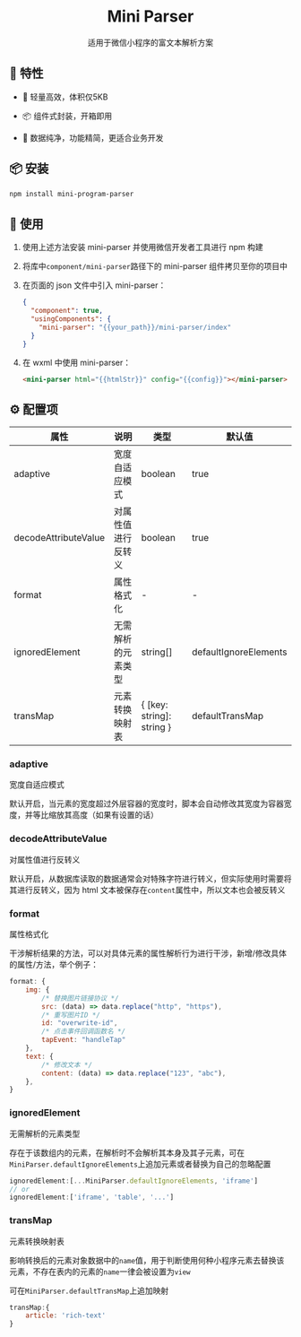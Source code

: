 <h1 align="center">Mini Parser</h1>

<div align="center">适用于微信小程序的富文本解析方案</div>

## 🎉 特性

- 🎈  轻量高效，体积仅5KB

- 📦 组件式封装，开箱即用

- 🔨 数据纯净，功能精简，更适合业务开发

## 📦 安装

```bash
npm install mini-program-parser
```

## 🔨 使用

1. 使用上述方法安装 mini-parser 并使用微信开发者工具进行 npm 构建

2. 将库中`component/mini-parser`路径下的 mini-parser 组件拷贝至你的项目中

3. 在页面的 json 文件中引入 mini-parser：
   
   ```json
   {
     "component": true,
     "usingComponents": {
       "mini-parser": "{{your_path}}/mini-parser/index"
     }
   }
   ```

4. 在 wxml 中使用 mini-parser：
   
   ```html
   <mini-parser html="{{htmlStr}}" config="{{config}}"></mini-parser>
   ```

## ⚙️ 配置项

| 属性                   | 说明        | 类型                        | 默认值                   |
| -------------------- | --------- | ------------------------- | --------------------- |
| adaptive             | 宽度自适应模式   | boolean                   | true                  |
| decodeAttributeValue | 对属性值进行反转义 | boolean                   | true                  |
| format               | 属性格式化     | -                         | -                     |
| ignoredElement       | 无需解析的元素类型 | string[]                  | defaultIgnoreElements |
| transMap             | 元素转换映射表   | { [key: string]: string } | defaultTransMap       |

### adaptive

宽度自适应模式

默认开启，当元素的宽度超过外层容器的宽度时，脚本会自动修改其宽度为容器宽度，并等比缩放其高度（如果有设置的话）

### decodeAttributeValue

对属性值进行反转义

默认开启，从数据库读取的数据通常会对特殊字符进行转义，但实际使用时需要将其进行反转义，因为 html 文本被保存在`content`属性中，所以文本也会被反转义

### format

属性格式化

干涉解析结果的方法，可以对具体元素的属性解析行为进行干涉，新增/修改具体的属性/方法，举个例子：

```javascript
format: {
    img: {
        /* 替换图片链接协议 */
        src: (data) => data.replace("http", "https"),
        /* 重写图片ID */
        id: "overwrite-id",
        /* 点击事件回调函数名 */
        tapEvent: "handleTap"
    },
    text: {
        /* 修改文本 */
        content: (data) => data.replace("123", "abc"),
    },
}
```

### ignoredElement

无需解析的元素类型

存在于该数组内的元素，在解析时不会解析其本身及其子元素，可在`MiniParser.defaultIgnoreElements`上追加元素或者替换为自己的忽略配置

```javascript
ignoredElement:[...MiniParser.defaultIgnoreElements, 'iframe']
// or
ignoredElement:['iframe', 'table', '...']
```

### transMap

元素转换映射表

影响转换后的元素对象数据中的`name`值，用于判断使用何种小程序元素去替换该元素，不存在表内的元素的`name`一律会被设置为`view`

可在`MiniParser.defaultTransMap`上追加映射

```javascript
transMap:{
    article: 'rich-text'
}
```
































